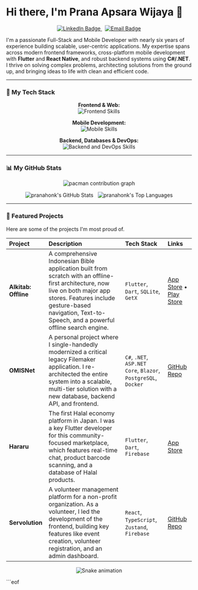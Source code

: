 # Hi there, I'm Prana Apsara Wijaya 👋

<p align="center">
  <a href="https://www.linkedin.com/in/prana-apsara-wijaya-974577174/">
    <img src="https://img.shields.io/badge/LinkedIn-0077B5?style=for-the-badge&logo=linkedin&logoColor=white" alt="LinkedIn Badge"/>
  </a>
  &nbsp;
  <a href="mailto:pranajobs@hotmail.com">
    <img src="https://img.shields.io/badge/Email-0078D4?style=for-the-badge&logo=microsoft-outlook&logoColor=white" alt="Email Badge"/>
  </a>
</p>

I'm a passionate Full-Stack and Mobile Developer with nearly six years of experience building scalable, user-centric applications. My expertise spans across modern frontend frameworks, cross-platform mobile development with **Flutter** and **React Native**, and robust backend systems using **C#/.NET**. I thrive on solving complex problems, architecting solutions from the ground up, and bringing ideas to life with clean and efficient code.

---

### 🔧 My Tech Stack

<p align="center">
  <strong>Frontend & Web:</strong><br>
  <img src="https://skillicons.dev/icons?i=react,nextjs,vue,nuxtjs,ts,js,html,css,tailwind,sass" alt="Frontend Skills"/>
</p>
<p align="center">
  <strong>Mobile Development:</strong><br>
  <img src="https://skillicons.dev/icons?i=flutter,dart,swift,androidstudio" alt="Mobile Skills"/>
</p>
<p align="center">
  <strong>Backend, Databases & DevOps:</strong><br>
  <img src="https://skillicons.dev/icons?i=cs,dotnet,nodejs,python,php,postgres,mongodb,docker,git,firebase" alt="Backend and DevOps Skills"/>
</p>

---

### 📊 My GitHub Stats

<p align="center">
  <picture>
    <source media="(prefers-color-scheme: dark)" srcset="https://raw.githubusercontent.com/pranahonk/pranahonk/output/pacman-contribution-graph-dark.svg">
    <source media="(prefers-color-scheme: light)" srcset="https://raw.githubusercontent.com/pranahonk/pranahonk/output/pacman-contribution-graph.svg">
    <img alt="pacman contribution graph" src="https://raw.githubusercontent.com/pranahonk/pranahonk/output/pacman-contribution-graph.svg">
  </picture>
</p>

<p align="center">
  <img align="center" src="https://github-readme-stats.vercel.app/api?username=pranahonk&show_icons=true&locale=en&theme=tokyonight" alt="pranahonk's GitHub Stats" />
  &nbsp;
  <img align="center" src="https://github-readme-stats.vercel.app/api/top-langs?username=pranahonk&layout=compact&locale=en&theme=tokyonight" alt="pranahonk's Top Languages" />
</p>

---

### 🚀 Featured Projects

Here are some of the projects I'm most proud of.

| Project | Description | Tech Stack | Links |
| :--- | :--- | :--- | :--- |
| **Alkitab: Offline** | A comprehensive Indonesian Bible application built from scratch with an offline-first architecture, now live on both major app stores. Features include gesture-based navigation, Text-to-Speech, and a powerful offline search engine. | `Flutter`, `Dart`, `SQLite`, `GetX` | [App Store](https://apps.apple.com/id/app/alkitab-offline/id6749470906) • [Play Store](https://play.google.com/store/apps/details?id=com.pranawijaya.new_bible_app) |
| **OMISNet** | A personal project where I single-handedly modernized a critical legacy Filemaker application. I re-architected the entire system into a scalable, multi-tier solution with a new database, backend API, and frontend. | `C#`, `.NET`, `ASP.NET Core`, `Blazor`, `PostgreSQL`, `Docker` | [GitHub Repo](https://github.com/pranahonk/OMISNet) |
| **Hararu** | The first Halal economy platform in Japan. I was a key Flutter developer for this community-focused marketplace, which features real-time chat, product barcode scanning, and a database of Halal products. | `Flutter`, `Dart`, `Firebase` | [App Store](https://apps.apple.com/id/app/hararu/id1575895928) |
| **Servolution** | A volunteer management platform for a non-profit organization. As a volunteer, I led the development of the frontend, building key features like event creation, volunteer registration, and an admin dashboard. | `React`, `TypeScript`, `Zustand`, `Firebase` | [GitHub Repo](https://github.com/pranahonk/gms-volunteer-management-v3.0) |

<p align="center">
  <img src="https://raw.githubusercontent.com/pranahonk/pranahonk/output/snake.svg" alt="Snake animation" />
</p>
```eof

